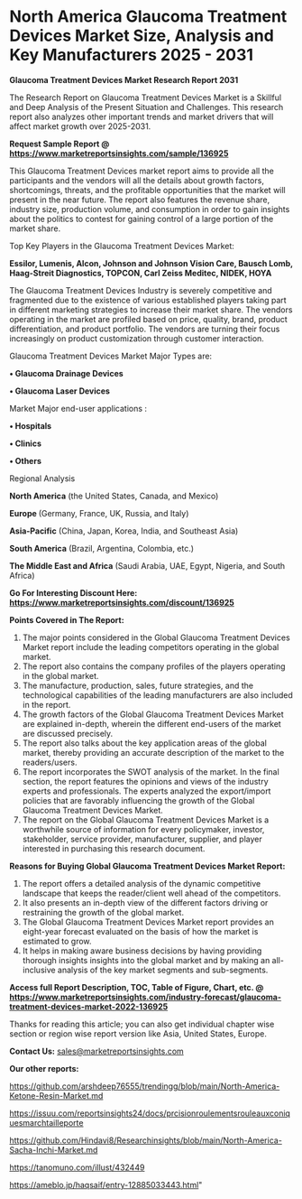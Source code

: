 # North America Glaucoma Treatment Devices Market Size, Analysis and Key Manufacturers 2025 - 2031

<strong>Glaucoma Treatment Devices Market Research Report 2031</strong>

The Research Report on Glaucoma Treatment Devices Market is a Skillful and Deep Analysis of the Present Situation and Challenges. This research report also analyzes other important trends and market drivers that will affect market growth over 2025-2031.

<strong>Request Sample Report @ <a href=https://www.marketreportsinsights.com/sample/136925>https://www.marketreportsinsights.com/sample/136925</a></strong>

This Glaucoma Treatment Devices market report aims to provide all the participants and the vendors will all the details about growth factors, shortcomings, threats, and the profitable opportunities that the market will present in the near future. The report also features the revenue share, industry size, production volume, and consumption in order to gain insights about the politics to contest for gaining control of a large portion of the market share.

Top Key Players in the Glaucoma Treatment Devices Market:

<strong>Essilor, Lumenis, Alcon, Johnson and Johnson Vision Care, Bausch  Lomb, Haag-Streit Diagnostics, TOPCON, Carl Zeiss Meditec, NIDEK, HOYA</strong>

The Glaucoma Treatment Devices Industry is severely competitive and fragmented due to the existence of various established players taking part in different marketing strategies to increase their market share. The vendors operating in the market are profiled based on price, quality, brand, product differentiation, and product portfolio. The vendors are turning their focus increasingly on product customization through customer interaction.

Glaucoma Treatment Devices Market Major Types are:

<strong>• Glaucoma Drainage Devices

• Glaucoma Laser Devices</strong>

Market Major end-user applications :

<strong>• Hospitals

• Clinics

• Others</strong>

Regional Analysis

</u><strong><b>North America</b></strong> (the United States, Canada, and Mexico)

<strong><b>Europe </b></strong>(Germany, France, UK, Russia, and Italy)

<strong><b>Asia-Pacific</b></strong> (China, Japan, Korea, India, and Southeast Asia)

<strong><b>South America</b></strong> (Brazil, Argentina, Colombia, etc.)

<strong><b>The Middle East and Africa</b></strong> (Saudi Arabia, UAE, Egypt, Nigeria, and South Africa)

<strong>Go For Interesting Discount Here: <a href=https://www.marketreportsinsights.com/discount/136925>https://www.marketreportsinsights.com/discount/136925</a></strong>

<strong>Points Covered in The Report:</strong>
<ol>
  <li>The major points considered in the Global Glaucoma Treatment Devices Market report include the leading competitors operating in the global market.</li>
  <li>The report also contains the company profiles of the players operating in the global market.</li>
  <li>The manufacture, production, sales, future strategies, and the technological capabilities of the leading manufacturers are also included in the report.</li>
  <li>The growth factors of the Global Glaucoma Treatment Devices Market are explained in-depth, wherein the different end-users of the market are discussed precisely.</li>
  <li>The report also talks about the key application areas of the global market, thereby providing an accurate description of the market to the readers/users.</li>
  <li>The report incorporates the SWOT analysis of the market. In the final section, the report features the opinions and views of the industry experts and professionals. The experts analyzed the export/import policies that are favorably influencing the growth of the Global Glaucoma Treatment Devices Market.</li>
  <li>The report on the Global Glaucoma Treatment Devices Market is a worthwhile source of information for every policymaker, investor, stakeholder, service provider, manufacturer, supplier, and player interested in purchasing this research document.</li>
</ol>
<strong>Reasons for Buying Global Glaucoma Treatment Devices Market Report:</strong>

<ol>
  <li>The report offers a detailed analysis of the dynamic competitive landscape that keeps the reader/client well ahead of the competitors.</li>
  <li>It also presents an in-depth view of the different factors driving or restraining the growth of the global market.</li>
  <li>The Global Glaucoma Treatment Devices Market report provides an eight-year forecast evaluated on the basis of how the market is estimated to grow.</li>
  <li>It helps in making aware business decisions by having providing thorough insights insights into the global market and by making an all-inclusive analysis of the key market segments and sub-segments.</li>
</ol>
<strong>Access full Report Description, TOC, Table of Figure, Chart, etc. @ <a href=https://www.marketreportsinsights.com/industry-forecast/glaucoma-treatment-devices-market-2022-136925>https://www.marketreportsinsights.com/industry-forecast/glaucoma-treatment-devices-market-2022-136925</a></strong>


Thanks for reading this article; you can also get individual chapter wise section or region wise report version like Asia, United States, Europe.

<strong>Contact Us:</strong>
sales@marketreportsinsights.com

<strong>Our other reports:</strong>

<a href=https://github.com/arshdeep76555/trendingg/blob/main/North-America-Ketone-Resin-Market.md>https://github.com/arshdeep76555/trendingg/blob/main/North-America-Ketone-Resin-Market.md</a>

<a href=https://issuu.com/reportsinsights24/docs/prcisionroulementsrouleauxconiquesmarchtailleporte>https://issuu.com/reportsinsights24/docs/prcisionroulementsrouleauxconiquesmarchtailleporte</a>

<a href=https://github.com/Hindavi8/Researchinsights/blob/main/North-America-Sacha-Inchi-Market.md>https://github.com/Hindavi8/Researchinsights/blob/main/North-America-Sacha-Inchi-Market.md</a>

<a href=https://tanomuno.com/illust/432449>https://tanomuno.com/illust/432449</a>

<a href=https://ameblo.jp/haqsaif/entry-12885033443.html>https://ameblo.jp/haqsaif/entry-12885033443.html</a>"
